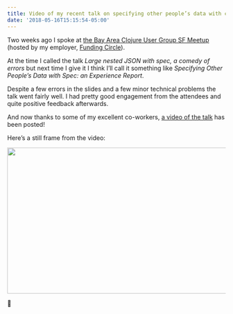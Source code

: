 ```yaml
---
title: Video of my recent talk on specifying other people’s data with clojure.spec
date: '2018-05-16T15:15:54-05:00'
---
```

Two weeks ago I spoke at [the Bay Area Clojure User Group SF Meetup](https://www.meetup.com/The-Bay-Area-Clojure-User-Group/events/246140016/) (hosted by my employer, [Funding Circle](https://fundingcircle.com/)).

At the time I called the talk _Large nested JSON with spec, a comedy of errors_ but next time I give it I think I’ll call it something like _Specifying Other People’s Data with Spec: an Experience Report_.

Despite a few errors in the slides and a few minor technical problems the talk went fairly well. I had pretty good engagement from the attendees and quite positive feedback afterwards.

And now thanks to some of my excellent co-workers, [a video of the talk](https://youtu.be/5JpcDKooaIQ) has been posted!

Here’s a still frame from the video:

<img src="/posts/uploads/2018/ccc4fab9ed.jpg" width="600" height="337" />

😬
